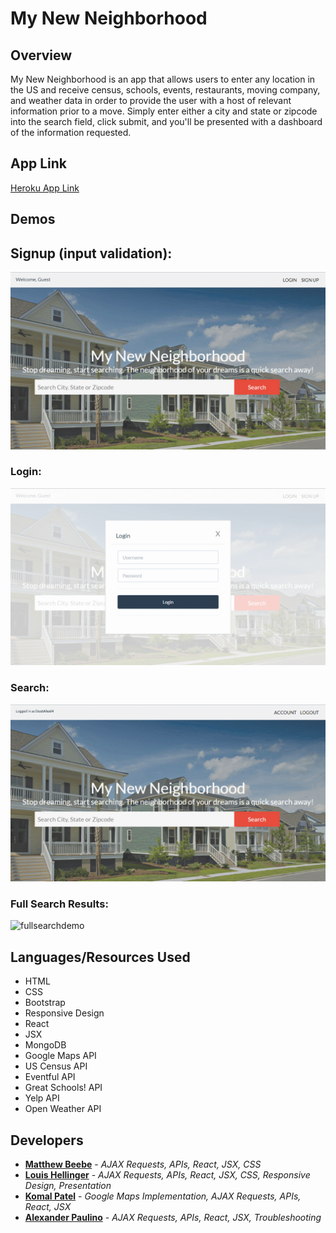 # My New Neighborhood
 
## Overview

My New Neighborhood is an app that allows users to enter any location in the US and receive census, schools, events, restaurants, moving company, and weather data in order to provide the user with a host of relevant information prior to a move. Simply enter either a city and state or zipcode into the search field, click submit, and you'll be presented with a dashboard of the information requested.

## App Link

[Heroku App Link](my-new-neighborhood-ap.herokuapp.com)

## Demos

## Signup (input validation):
![signupdemo](assets/demos/signupDemo.gif)

### Login:
![logindemo](assets/demos/loginDemo.gif)

### Search:
![searchdemo](assets/demos/searchDemo.gif)

### Full Search Results:
![fullsearchdemo](assets/demos/fullsearchDemo.gif)

## Languages/Resources Used
- HTML
- CSS
- Bootstrap
- Responsive Design
- React
- JSX
- MongoDB
- Google Maps API
- US Census API 
- Eventful API
- Great Schools! API
- Yelp API
- Open Weather API

## Developers

* [**Matthew Beebe**](https://github.com/) - *AJAX Requests, APIs, React, JSX, CSS*
* [**Louis Hellinger**](https://github.com/louisHellinger) - *AJAX Requests, APIs, React, JSX, CSS, Responsive Design, Presentation*
* [**Komal Patel**](https://github.com/komalpatel96) - *Google Maps Implementation, AJAX Requests, APIs, React, JSX*
* [**Alexander Paulino**](https://github.com/alexanderpaulino) - *AJAX Requests, APIs, React, JSX, Troubleshooting*